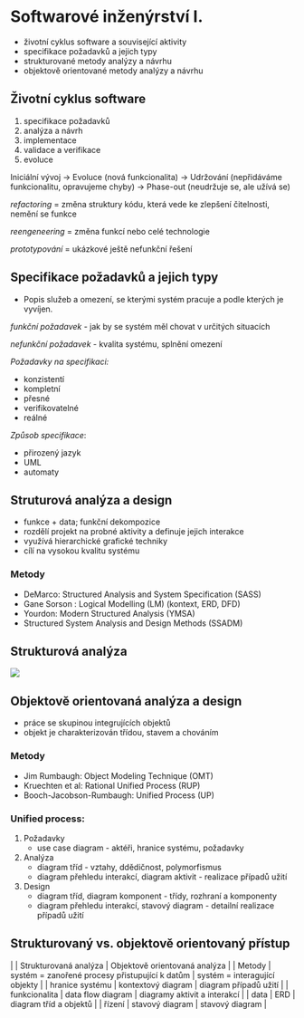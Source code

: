 # Softwarové inženýrství I.
- životní cyklus software a související aktivity
- specifikace požadavků a jejich typy
- strukturované metody analýzy a návrhu
- objektově orientované metody analýzy a návrhu

## Životní cyklus software
1. specifikace požadavků
2. analýza a návrh
3. implementace
4. validace a verifikace
5. evoluce

Iniciální vývoj -> Evoluce (nová funkcionalita) -> Udržování (nepřidáváme funkcionalitu, opravujeme chyby) -> Phase-out (neudržuje se, ale užívá se)

_refactoring_ = změna struktury kódu, která vede ke zlepšení čitelnosti, nemění se funkce

_reengeneering_ = změna funkcí nebo celé technologie

_prototypování_ = ukázkové ještě nefunkční řešení

## Specifikace požadavků a jejich typy
- Popis služeb a omezení, se kterými systém pracuje a podle kterých je vyvíjen.

_funkční požadavek_ - jak by se systém měl chovat v určitých situacích

_nefunkční požadavek_ - kvalita systému, splnění omezení

_Požadavky na specifikaci:_

- konzistentí
- kompletní
- přesné
- verifikovatelné
- reálné

_Způsob specifikace_:

- přirozený jazyk
- UML
- automaty

## Struturová analýza a design
- funkce + data; funkční dekompozice
- rozdělí projekt na probné aktivity a definuje jejich interakce
- využívá hierarchické grafické techniky
- cílí na vysokou kvalitu systému

### Metody
- DeMarco: Structured Analysis and System Specification (SASS)
- Gane Sorson : Logical Modelling (LM) (kontext, ERD, DFD)
- Yourdon: Modern Structured Analysis (YMSA)
- Structured System Analysis and Design Methods (SSADM)

## Strukturová analýza

![](17/IMG_4521.JPG)

## Objektově orientovaná analýza a design
- práce se skupinou integrujících objektů
- objekt je charakterizován třídou, stavem a chováním

### Metody
- Jim Rumbaugh: Object Modeling Technique (OMT)
- Kruechten et al: Rational Unified Process (RUP)
- Booch-Jacobson-Rumbaugh: Unified Process (UP)

### Unified process:
1. Požadavky
    - use case diagram - aktéři, hranice systému, požadavky
2. Analýza 
    - diagram tříd - vztahy, ddědičnost, polymorfismus
    - diagram přehledu interakcí, diagram aktivit - realizace případů užití
3. Design
    - diagram tříd, diagram komponent - třídy, rozhraní a komponenty
    - diagram přehledu interakcí, stavový diagram - detailní realizace případů užití

## Strukturovaný vs. objektově orientovaný přístup

| | Strukturovaná analýza | Objektově orientovaná analýza |
| Metody | systém = zanořené procesy přistupující k datům | systém = interagující objekty |
| hranice systému | kontextový diagram | diagram případů užití |
| funkcionalita | data flow diagram | diagramy aktivit a interakcí |
| data | ERD | diagram tříd a objektů |
| řízení | stavový diagram | stavový diagram |


